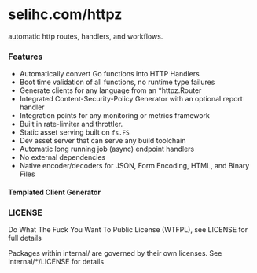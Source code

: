 selihc.com/httpz 
======

automatic http routes, handlers, and workflows.

### Features

- Automatically convert Go functions into HTTP Handlers
- Boot time validation of all functions, no runtime type failures
- Generate clients for any language from an *httpz.Router
- Integrated Content-Security-Policy Generator with an optional report handler
- Integration points for any monitoring or metrics framework
- Built in rate-limiter and throttler.
- Static asset serving built on `fs.FS`
- Dev asset server that can serve any build toolchain
- Automatic long running job (async) endpoint handlers 
- No external dependencies
- Native encoder/decoders for JSON, Form Encoding, HTML, and Binary Files

#### Templated Client Generator

#### 

### LICENSE

Do What The Fuck You Want To Public License (WTFPL), see LICENSE for full details

Packages within internal/ are governed by their own licenses. See internal/*/LICENSE for details
